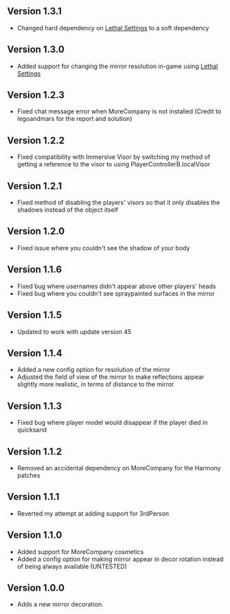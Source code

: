 ## Version 1.3.1

- Changed hard dependency on [Lethal Settings](https://thunderstore.io/c/lethal-company/p/willis81808/LethalSettings/) to a soft dependency

## Version 1.3.0

- Added support for changing the mirror resolution in-game using [Lethal Settings](https://thunderstore.io/c/lethal-company/p/willis81808/LethalSettings/)

## Version 1.2.3

- Fixed chat message error when MoreCompany is not installed (Credit to legoandmars for the report and solution)

## Version 1.2.2

- Fixed compatibility with Immersive Visor by switching my method of getting a reference to the visor to using PlayerControllerB.localVisor

## Version 1.2.1

- Fixed method of disabling the players' visors so that it only disables the shadows instead of the object itself

## Version 1.2.0

- Fixed issue where you couldn't see the shadow of your body

## Version 1.1.6

- Fixed bug where usernames didn't appear above other players' heads
- Fixed bug where you couldn't see spraypainted surfaces in the mirror

## Version 1.1.5

- Updated to work with update version 45

## Version 1.1.4

- Added a new config option for resolution of the mirror
- Adjusted the field of view of the mirror to make reflections appear slightly more realistic, in terms of distance to the mirror

## Version 1.1.3

- Fixed bug where player model would disappear if the player died in quicksand

## Version 1.1.2

- Removed an accidental dependency on MoreCompany for the Harmony patches

## Version 1.1.1

- Reverted my attempt at adding support for 3rdPerson

## Version 1.1.0

- Added support for MoreCompany cosmetics
- Added a config option for making mirror appear in decor rotation instead of being always available (UNTESTED)

## Version 1.0.0

- Adds a new mirror decoration.